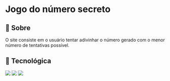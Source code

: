 <h1>Jogo do número secreto</h1>

<h2>📄 Sobre</h2>

<p>O site consiste em o usuário tentar adivinhar o número gerado com o menor número de tentativas possível.</p>

## 🚀 Tecnológica 
<div>
  <img src="https://img.shields.io/badge/HTML-239120?style=for-the-badge&logo=html5&logoColor=white">
  <img src="https://img.shields.io/badge/CSS-239120?style=for-the-badge&logo=css3&logoColor=white">
  <img src="https://img.shields.io/badge/JavaScript-F7DF1E?style=for-the-badge&logo=javascript&logoColor=black">

</div>

